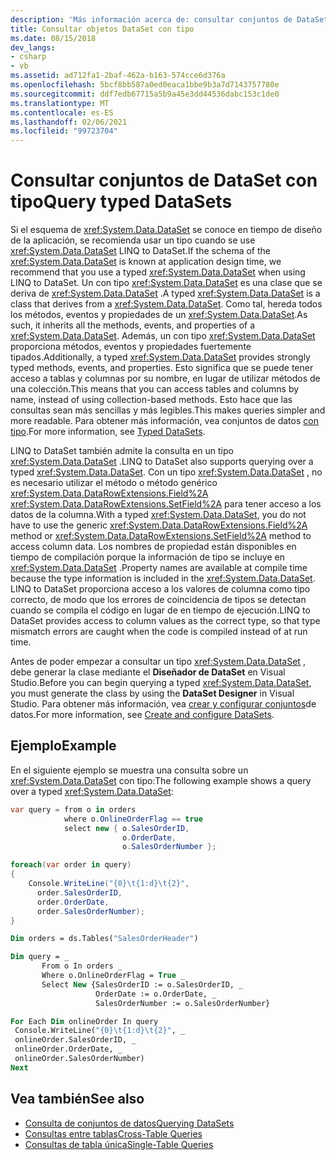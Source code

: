 ```yaml
---
description: 'Más información acerca de: consultar conjuntos de DataSet con tipo'
title: Consultar objetos DataSet con tipo
ms.date: 08/15/2018
dev_langs:
- csharp
- vb
ms.assetid: ad712fa1-2baf-462a-b163-574cce6d376a
ms.openlocfilehash: 5bcf8bb587a0ed0eaca1bbe9b3a7d7143757780e
ms.sourcegitcommit: ddf7edb67715a5b9a45e3dd44536dabc153c1de0
ms.translationtype: MT
ms.contentlocale: es-ES
ms.lasthandoff: 02/06/2021
ms.locfileid: "99723704"
---
```

# <a name="query-typed-datasets"></a><span data-ttu-id="18d67-103">Consultar conjuntos de DataSet con tipo</span><span class="sxs-lookup"><span data-stu-id="18d67-103">Query typed DataSets</span></span>

<span data-ttu-id="18d67-104">Si el esquema de <xref:System.Data.DataSet> se conoce en tiempo de diseño de la aplicación, se recomienda usar un tipo cuando se use <xref:System.Data.DataSet> LINQ to DataSet.</span><span class="sxs-lookup"><span data-stu-id="18d67-104">If the schema of the <xref:System.Data.DataSet> is known at application design time, we recommend that you use a typed <xref:System.Data.DataSet> when using LINQ to DataSet.</span></span> <span data-ttu-id="18d67-105">Un con tipo <xref:System.Data.DataSet> es una clase que se deriva de <xref:System.Data.DataSet> .</span><span class="sxs-lookup"><span data-stu-id="18d67-105">A typed <xref:System.Data.DataSet> is a class that derives from a <xref:System.Data.DataSet>.</span></span> <span data-ttu-id="18d67-106">Como tal, hereda todos los métodos, eventos y propiedades de un <xref:System.Data.DataSet>.</span><span class="sxs-lookup"><span data-stu-id="18d67-106">As such, it inherits all the methods, events, and properties of a <xref:System.Data.DataSet>.</span></span> <span data-ttu-id="18d67-107">Además, un con tipo <xref:System.Data.DataSet> proporciona métodos, eventos y propiedades fuertemente tipados.</span><span class="sxs-lookup"><span data-stu-id="18d67-107">Additionally, a typed <xref:System.Data.DataSet> provides strongly typed methods, events, and properties.</span></span> <span data-ttu-id="18d67-108">Esto significa que se puede tener acceso a tablas y columnas por su nombre, en lugar de utilizar métodos de una colección.</span><span class="sxs-lookup"><span data-stu-id="18d67-108">This means that you can access tables and columns by name, instead of using collection-based methods.</span></span> <span data-ttu-id="18d67-109">Esto hace que las consultas sean más sencillas y más legibles.</span><span class="sxs-lookup"><span data-stu-id="18d67-109">This makes queries simpler and more readable.</span></span> <span data-ttu-id="18d67-110">Para obtener más información, vea conjuntos de datos [con tipo](./dataset-datatable-dataview/typed-datasets.md).</span><span class="sxs-lookup"><span data-stu-id="18d67-110">For more information, see [Typed DataSets](./dataset-datatable-dataview/typed-datasets.md).</span></span>

<span data-ttu-id="18d67-111">LINQ to DataSet también admite la consulta en un tipo <xref:System.Data.DataSet> .</span><span class="sxs-lookup"><span data-stu-id="18d67-111">LINQ to DataSet also supports querying over a typed <xref:System.Data.DataSet>.</span></span> <span data-ttu-id="18d67-112">Con un tipo <xref:System.Data.DataSet> , no es necesario utilizar el método o método genérico <xref:System.Data.DataRowExtensions.Field%2A> <xref:System.Data.DataRowExtensions.SetField%2A> para tener acceso a los datos de la columna.</span><span class="sxs-lookup"><span data-stu-id="18d67-112">With a typed <xref:System.Data.DataSet>, you do not have to use the generic <xref:System.Data.DataRowExtensions.Field%2A> method or <xref:System.Data.DataRowExtensions.SetField%2A> method to access column data.</span></span> <span data-ttu-id="18d67-113">Los nombres de propiedad están disponibles en tiempo de compilación porque la información de tipo se incluye en <xref:System.Data.DataSet> .</span><span class="sxs-lookup"><span data-stu-id="18d67-113">Property names are available at compile time because the type information is included in the <xref:System.Data.DataSet>.</span></span> <span data-ttu-id="18d67-114">LINQ to DataSet proporciona acceso a los valores de columna como tipo correcto, de modo que los errores de coincidencia de tipos se detectan cuando se compila el código en lugar de en tiempo de ejecución.</span><span class="sxs-lookup"><span data-stu-id="18d67-114">LINQ to DataSet provides access to column values as the correct type, so that type mismatch errors are caught when the code is compiled instead of at run time.</span></span>

<span data-ttu-id="18d67-115">Antes de poder empezar a consultar un tipo <xref:System.Data.DataSet> , debe generar la clase mediante el **Diseñador de DataSet** en Visual Studio.</span><span class="sxs-lookup"><span data-stu-id="18d67-115">Before you can begin querying a typed <xref:System.Data.DataSet>, you must generate the class by using the **DataSet Designer** in Visual Studio.</span></span> <span data-ttu-id="18d67-116">Para obtener más información, vea [crear y configurar conjuntos](/visualstudio/data-tools/create-and-configure-datasets-in-visual-studio)de datos.</span><span class="sxs-lookup"><span data-stu-id="18d67-116">For more information, see [Create and configure DataSets](/visualstudio/data-tools/create-and-configure-datasets-in-visual-studio).</span></span>

## <a name="example"></a><span data-ttu-id="18d67-117">Ejemplo</span><span class="sxs-lookup"><span data-stu-id="18d67-117">Example</span></span>

<span data-ttu-id="18d67-118">En el siguiente ejemplo se muestra una consulta sobre un <xref:System.Data.DataSet> con tipo:</span><span class="sxs-lookup"><span data-stu-id="18d67-118">The following example shows a query over a typed <xref:System.Data.DataSet>:</span></span>

```csharp
var query = from o in orders
            where o.OnlineOrderFlag == true
            select new { o.SalesOrderID,
                         o.OrderDate,
                         o.SalesOrderNumber };

foreach(var order in query)
{
    Console.WriteLine("{0}\t{1:d}\t{2}",
      order.SalesOrderID,
      order.OrderDate,
      order.SalesOrderNumber);
}
```

```vb
Dim orders = ds.Tables("SalesOrderHeader")

Dim query = _
       From o In orders _
       Where o.OnlineOrderFlag = True _
       Select New {SalesOrderID := o.SalesOrderID, _
                   OrderDate := o.OrderDate, _
                   SalesOrderNumber := o.SalesOrderNumber}

For Each Dim onlineOrder In query
 Console.WriteLine("{0}\t{1:d}\t{2}", _
 onlineOrder.SalesOrderID, _
 onlineOrder.OrderDate, _
 onlineOrder.SalesOrderNumber)
Next
```

## <a name="see-also"></a><span data-ttu-id="18d67-119">Vea también</span><span class="sxs-lookup"><span data-stu-id="18d67-119">See also</span></span>

- [<span data-ttu-id="18d67-120">Consulta de conjuntos de datos</span><span class="sxs-lookup"><span data-stu-id="18d67-120">Querying DataSets</span></span>](querying-datasets-linq-to-dataset.md)
- [<span data-ttu-id="18d67-121">Consultas entre tablas</span><span class="sxs-lookup"><span data-stu-id="18d67-121">Cross-Table Queries</span></span>](cross-table-queries-linq-to-dataset.md)
- [<span data-ttu-id="18d67-122">Consultas de tabla única</span><span class="sxs-lookup"><span data-stu-id="18d67-122">Single-Table Queries</span></span>](single-table-queries-linq-to-dataset.md)
